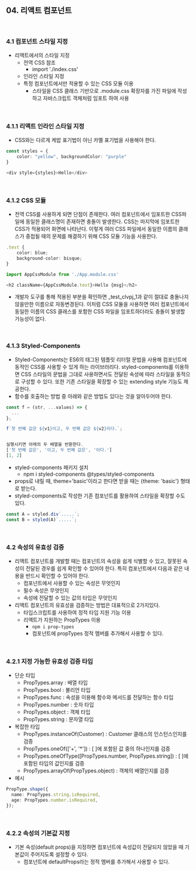 ## 04. 리액트 컴포넌트

<br>

### 4.1 컴포넌트 스타일 지정

- 리액트에서의 스타일 지정
  - 전역 CSS 참조
    - import './index.css'
  - 인라인 스타일 지정
  - 특정 컴포넌트에서만 적용할 수 있는 CSS 모듈 이용
    - 스타일을 CSS 클래스 기반으로 .module.css 확장자를 가진 파일에 작성하고 자바스크립트 객체처럼 임포트 하여 사용

<br>

### 4.1.1 리액트 인라인 스타일 지정

- CSS와는 다르게 케밥 표기법이 아닌 카멜 표기법을 사용해야 한다.

```typescript
const styles = {
    color: "yellow", backgroundColor: "purple"
}

<div style={styles}>Hello</div>
```

<br>

### 4.1.2 CSS 모듈

- 전역 CSS를 사용하게 되면 단점이 존재한다. 여러 컴포넌트에서 임포트한 CSS파일에 동일한 클래스명이 존재하면 충돌이 발생한다. CSS는 마지막에 임포트한 CSS가 적용되어 화면에 나타난다. 이렇게 여러 CSS 파일에서 동일한 이름의 클래스가 중첩될 때의 문제를 해결하기 위해 CSS 모듈 기능을 사용한다.

```typescript
.test {
    color: blue;
    background-color: bisque;
}

import AppCssModule from './App.module.css'

<h2 className={AppCssModule.test}>Hello {msg}</h2>
```

- 개발자 도구를 통해 적용된 부분을 확인하면 \_test_clvpj_1과 같이 절대로 충돌나지 않을만한 이름으로 자동변경된다. 이처럼 CSS 모듈을 사용하면 여러 컴포넌트에서 동일한 이름의 CSS 클래스를 포함한 CSS 파일을 임포트하더라도 충돌이 발생할 가능성이 없다.

<br>

### 4.1.3 Styled-Components

- Styled-Components는 ES6의 태그된 템플릿 리터럴 문법을 사용해 컴포넌트에 동적인 CSS를 사용할 수 있게 하는 라이브러리다. styled-components를 이용하면 CSS 스타일의 문법을 그대로 사용하면서도 전달된 속성에 따라 스타일을 동적으로 구성할 수 있다. 또한 기존 스타일을 확장할 수 있는 extending style 기능도 제공한다.
- 함수를 호출하는 방법 중 아래와 같은 방법도 있다는 것을 알아두어야 한다.

```javascript
const f = (str, ...values) => {
  ...
};

f`첫 번째 값은 ${v1}이고, 두 번째 값은 ${v2}이다.`;


실행시키면 아래의 두 배열을 반환한다.
['첫 번째 값은', '이고, 두 번째 값은', '이다.']
[1, 2]

```

- styled-components 패키지 설치
  - npm i styled-components @types/styled-components
- props로 내릴 때, theme='basic'이라고 한다면 받을 때는 {theme: 'basic'} 형태로 받는다.
- styled-components로 작성한 기존 컴포넌트를 활용하여 스타일을 확장할 수도 있다.

```typescript
const A = styled.div`.....`;
const B = styled(A)`.....`;
```

<br>

### 4.2 속성의 유효성 검증

- 리액트 컴포넌트를 개발할 때는 컴포넌트의 속성을 쉽게 식별할 수 있고, 잘못된 속성이 전달된 경우를 쉽게 확인할 수 있어야 한다. 특히 컴포넌트에서 다음과 같은 내용을 반드시 확인할 수 있어야 한다.
  - 컴포넌트에서 사용할 수 있는 속성은 무엇인지
  - 필수 속성은 무엇인지
  - 속성에 전달할 수 있는 값의 타입은 무엇인지
- 리액트 컴포넌트의 유효성을 검증하는 방법은 대표적으로 2가지있다.
  - 타입스크립트를 사용하여 정적 타입 지원 기능 이용
  - 리액트가 지원하는 PropTypes 이용
    - `npm i prop-types`
    - 컴포넌트에 propTypes 정적 멤버를 추가해서 사용할 수 있다.

<br>

### 4.2.1 지정 가능한 유효성 검증 타입

- 단순 타입
  - PropTypes.array : 배열 타입
  - PropTypes.bool : 불리언 타입
  - PropTypes.func : 속성을 이용해 함수와 메서드를 전달하는 함수 타입
  - PropTypes.number : 숫자 타입
  - PropTypes.object : 객체 타입
  - PropTypes.string : 문자열 타입
- 복잡한 타입
  - PropTypes.instanceOf(Customer) : Customer 클래스의 인스턴스인지를 검증
  - PropTypes.oneOf(['+', '*']) : [ ]에 포함된 값 중의 하나인지를 검증
  - PropTypes.oneOfType([PropTypes.number, PropTypes.string]) : [ ]에 포함된 타입의 값인지를 검증
  - PropTypes.arrayOf(PropTypes.object) : 객체의 배열인지를 검증
- 예시

```typescript
PropType.shape({
  name: PropTypes.string.isRequired,
  age: PropTypes.number.isRequired,
});
```

<br>

### 4.2.2 속성의 기본값 지정

- 기본 속성(default props)을 지정하면 컴포넌트에 속성값이 전달되지 않았을 때 기본값이 주어지도록 설정할 수 있다.
  - 컴포넌트에 defaultProps라는 정적 멤버를 추가해서 사용할 수 있다.
